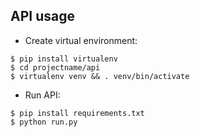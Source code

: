 ## API usage

- Create virtual environment:
```
$ pip install virtualenv
$ cd projectname/api
$ virtualenv venv && . venv/bin/activate
```
- Run API:
```
$ pip install requirements.txt
$ python run.py
```
